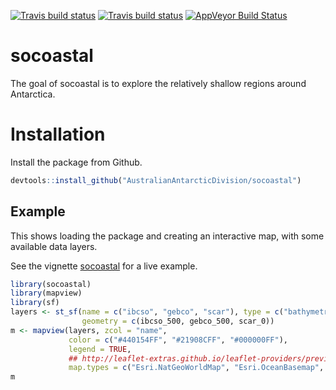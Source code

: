 
<!-- README.md is generated from README.Rmd. Please edit that file -->
[![Travis build status](https://travis-ci.org/AustralianAntarcticDivision/socoastal.svg?branch=master&env=BUILD_NAME=trusty_release&label=trusty_release)](https://travis-ci.org/AustralianAntarcticDivision/socoastal) [![Travis build status](https://travis-ci.org/AustralianAntarcticDivision/socoastal.svg?branch=master&env=BUILD_NAME=osx_release&label=osx_release)](https://travis-ci.org/AustralianAntarcticDivision/socoastal) [![AppVeyor Build Status](https://ci.appveyor.com/api/projects/status/github/AustralianAntarcticDivision/socoastal?branch=master&svg=true)](https://ci.appveyor.com/project/AustralianAntarcticDivision/socoastal)

socoastal
=========

The goal of socoastal is to explore the relatively shallow regions around Antarctica.

Installation
============

Install the package from Github.

``` r
devtools::install_github("AustralianAntarcticDivision/socoastal")
```

Example
-------

This shows loading the package and creating an interactive map, with some available data layers.

See the vignette [socoastal](https://australianantarcticdivision.github.io/socoastal/articles/socoastal.html) for a live example.

``` r
library(socoastal)
library(mapview)
library(sf)
layers <- st_sf(name = c("ibcso", "gebco", "scar"), type = c("bathymetry", "bathymetry", "coastline"), 
                geometry = c(ibcso_500, gebco_500, scar_0))
m <- mapview(layers, zcol = "name", 
             color = c("#440154FF", "#21908CFF", "#000000FF"),
             legend = TRUE,
             ## http://leaflet-extras.github.io/leaflet-providers/preview/
             map.types = c("Esri.NatGeoWorldMap", "Esri.OceanBasemap", "Esri.WorldPhysical", "CartoDB.DarkMatter", "OpenStreetMap",      "Esri.WorldImagery" ))
m
```
